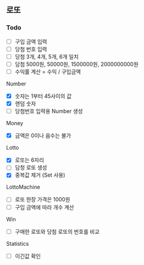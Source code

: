 ## 로또

### Todo
- [ ] 구입 금액 입력
- [ ] 당첨 번호 입력
- [ ] 당첨 3개, 4개, 5개, 6개 일치
- [ ] 담첨 5000원, 50000원, 1500000원, 2000000000원
- [ ] 수익률 계산 = 수익 / 구입금액

Number
- [x] 숫쟈는 1부터 45사이의 값
- [x] 랜덤 숫자
- [ ] 당첨번호 입력용 Number 생성

Money
- [x] 금액은 0이나 음수는 불가

Lotto
- [x] 로또는 6자리 
- [ ] 담청 로또 생성
- [x] 중복값 제거 (Set 사용)

LottoMachine
- [ ] 로또 한장 가격은 1000원
- [ ] 구입 금액에 따라 개수 계산

Win
- [ ] 구매한 로또와 당첨 로또의 번호를 비교

Statistics
- [ ] 이긴값 확인